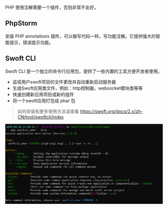 PHP 使用注解需要一个插件，否则非常不友好。

## PhpStorm

安装 PHP annotations 插件，可以像写代码一样，写功能注解。它提供强大的智能提示，错误提示功能。


## Swoft CLI

Swoft CLI 是一个独立的命令行应用包，提供了一些内置的工具方便开发者使用。

- 监视用户swoft项目的文件更改并自动重新启动服务器
- 生成Swoft应用类文件，例如：http控制器，websocket模块类等等
- 快速创建新应用项目或新的组件
- 将一个swoft应用打包成 phar 包

> 如何安装和更多使用方法请查看 https://swoft.org/docs/2.x/zh-CN/tool/swoftcli/index

![](../image/tool/swoftcli/swoftcli-home.png)

